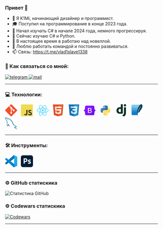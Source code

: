 <!-- Заголовок профиля -->
### Привет 👋

<!--
**K1Mi1338/K1Mi1338** is a ✨ _special_ ✨ repository because its `README.md` (this file) appears on your GitHub profile.

<!-- Описание -->
- 👋 Я K1Mi, начинающий дизайнер и программист.
- 🎓 Поступил на программирование в конце 2023 года.
- 📅 Начал изучать C# в начале 2024 года, немного прогрессируя.
- 🌱 Сейчас изучаю C# и Python.
- 🔭 В настоящее время в работаю над новеллой.
- 🤝 Люблю работать командой и постоянно развиваться.
- 📫 Связь: https://t.me/vlad1slave1338

<!-- Контакты -->
### 🌟 Как связаться со мной:

<div>
    <a href='https://t.me/vlad1slave1338' target='_blank'>
        <img src='https://camo.githubusercontent.com/6badd5effe52bef2c64557fa8883104fd1fd80065c2feda39fd2b9ac4a858bae/68747470733a2f2f63646e2d69636f6e732d706e672e666c617469636f6e2e636f6d2f3531322f323131312f323131313634362e706e67' width='40' height='40' alt='telegram'>
    </a>
    <a href='https://e.mail.ru/cgi-bin/sentmsg?To=vladislavsechenov@mail.ru&from=otvet&afterReload=1' target='_blank'>
        <img src='https://camo.githubusercontent.com/25cc3cb093a962d2574491fa4847c50bcedee751d89baafa96b8d0ee6a50fc0d/68747470733a2f2f706170696b2e70726f2f75706c6f6164732f706f7374732f323032322d30312f313634333632383339375f312d706170696b2d70726f2d702d706f636874612d6c6f676f7469702d312e706e67' width='40' height='40' alt='mail'>
    </a>
</div>

___

<!-- Навыки -->
### 💻 Технологии:

<div>
    <img src='https://raw.githubusercontent.com/devicons/devicon/55609aa5bd817ff167afce0d965585c92040787a/icons/git/git-original.svg' title='git' alt='git'     width='40' height='40'>&nbsp;&nbsp;
    <img src='https://raw.githubusercontent.com/devicons/devicon/55609aa5bd817ff167afce0d965585c92040787a/icons/javascript/javascript-original.svg'     title='javascript' alt='javascript' width='40' height='40'>&nbsp;&nbsp;
    <img src='https://raw.githubusercontent.com/devicons/devicon/55609aa5bd817ff167afce0d965585c92040787a/icons/react/react-original.svg' title='react' alt='react'     width='40' height='40'>&nbsp;&nbsp;
    <img src='https://raw.githubusercontent.com/devicons/devicon/55609aa5bd817ff167afce0d965585c92040787a/icons/html5/html5-original.svg' title='html' alt='html'   width='40' height='40'>&nbsp;&nbsp;
    <img src='https://raw.githubusercontent.com/devicons/devicon/55609aa5bd817ff167afce0d965585c92040787a/icons/css3/css3-original.svg' title='css' alt='css'   width='40' height='40'>&nbsp;&nbsp;
    <img src='https://raw.githubusercontent.com/devicons/devicon/55609aa5bd817ff167afce0d965585c92040787a/icons/bootstrap/bootstrap-original.svg' title='bootstrap' alt='bootstrap'   width='40' height='40'>&nbsp;&nbsp;
    <img src='https://raw.githubusercontent.com/devicons/devicon/55609aa5bd817ff167afce0d965585c92040787a/icons/python/python-original.svg' title='python'  alt='python' width='40' height='40'>&nbsp;&nbsp;
    <img src='https://raw.githubusercontent.com/devicons/devicon/55609aa5bd817ff167afce0d965585c92040787a/icons/django/django-plain.svg' title='django' alt='django'    width='40' height='40'>&nbsp;&nbsp;
    <img src='https://raw.githubusercontent.com/devicons/devicon/55609aa5bd817ff167afce0d965585c92040787a/icons/sqlite/sqlite-original.svg' title='sqlite'  alt='sqlite' width='40' height='40'>&nbsp;&nbsp;
    <img src='https://raw.githubusercontent.com/devicons/devicon/55609aa5bd817ff167afce0d965585c92040787a/icons/mysql/mysql-original.svg' title='mySQL' alt='mySQL' width='40' height='40'>&nbsp;&nbsp;
</div>

___

### 🛠 Инструменты:

<div>
    <img src='https://raw.githubusercontent.com/devicons/devicon/55609aa5bd817ff167afce0d965585c92040787a/icons/vscode/vscode-original.svg' title='vscode' alt='vscode' width='40' height='40'>&nbsp;&nbsp;
    <img src='https://raw.githubusercontent.com/devicons/devicon/55609aa5bd817ff167afce0d965585c92040787a/icons/photoshop/photoshop-plain.svg' title='photoshop' alt='photoshop' width='40' height='40'>&nbsp;&nbsp;
</div>


___

### ⚙️ GitHub статискика
<!-- Статистика -->
![Статистика GitHub](https://github-readme-stats.vercel.app/api?username=M1kilang&show_icons=true)

### ⚙️ Codewars статискика
[![Codewars](https://www.codewars.com/users/Mikilang/badges/large)](https://www.codewars.com/users/YOUR_USERNAME)

___
